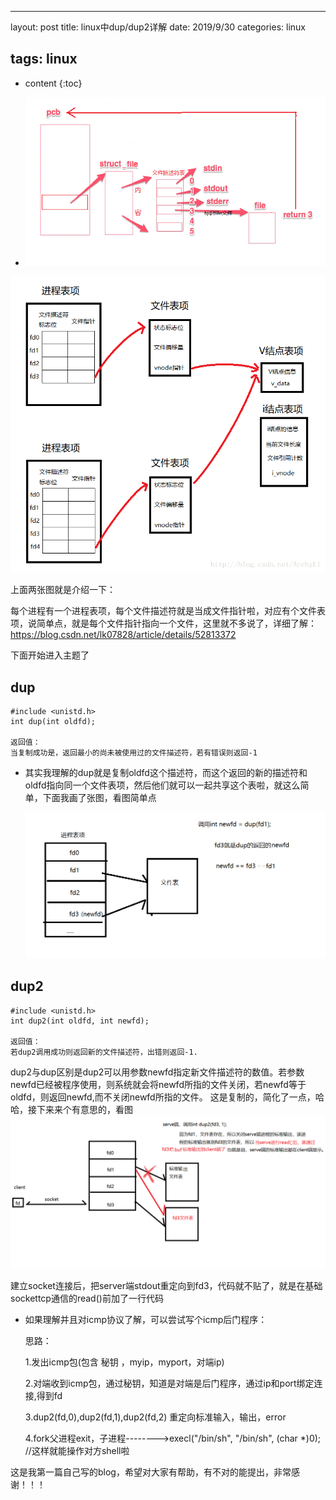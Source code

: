 



---



layout: post
title:  linux中dup/dup2详解
date:   2019/9/30
categories: linux

tags: linux
---

* content
{:toc}
- ![](图片\dup\file.png)

![](图片\dup\file-1.png)

上面两张图就是介绍一下：

每个进程有一个进程表项，每个文件描述符就是当成文件指针啦，对应有个文件表项，说简单点，就是每个文件指针指向一个文件，这里就不多说了，详细了解：<https://blog.csdn.net/lk07828/article/details/52813372>

下面开始进入主题了

## dup

```
#include <unistd.h>
int dup(int oldfd);

返回值：
当复制成功是，返回最小的尚未被使用过的文件描述符，若有错误则返回-1
```

- 其实我理解的dup就是复制oldfd这个描述符，而这个返回的新的描述符和oldfd指向同一个文件表项，然后他们就可以一起共享这个表啦，就这么简单，下面我画了张图，看图简单点

  ![](图片\dup\dup.png)



## dup2

```
#include <unistd.h>
int dup2(int oldfd, int newfd);

返回值： 
若dup2调用成功则返回新的文件描述符，出错则返回-1. 
```

dup2与dup区别是dup2可以用参数newfd指定新文件描述符的数值。若参数newfd已经被程序使用，则系统就会将newfd所指的文件关闭，若newfd等于oldfd，则返回newfd,而不关闭newfd所指的文件。 这是复制的，简化了一点，哈哈，接下来来个有意思的，看图![](图片\dup\dup2.png)

建立socket连接后，把server端stdout重定向到fd3，代码就不贴了，就是在基础sockettcp通信的read()前加了一行代码

- 如果理解并且对icmp协议了解，可以尝试写个icmp后门程序：

  思路：

  1.发出icmp包(包含 秘钥 ，myip，myport，对端ip)

  2.对端收到icmp包，通过秘钥，知道是对端是后门程序，通过ip和port绑定连接,得到fd

  3.dup2(fd,0),dup2(fd,1),dup2(fd,2)	重定向标准输入，输出，error

  4.fork父进程exit，子进程-------->execl("/bin/sh", "/bin/sh", (char *)0);	//这样就能操作对方shell啦



这是我第一篇自己写的blog，希望对大家有帮助，有不对的能提出，非常感谢！！！

